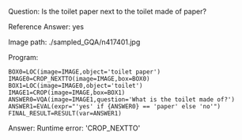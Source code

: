 Question: Is the toilet paper next to the toilet made of paper?

Reference Answer: yes

Image path: ./sampled_GQA/n417401.jpg

Program:

```
BOX0=LOC(image=IMAGE,object='toilet paper')
IMAGE0=CROP_NEXTTO(image=IMAGE,box=BOX0)
BOX1=LOC(image=IMAGE0,object='toilet')
IMAGE1=CROP(image=IMAGE,box=BOX1)
ANSWER0=VQA(image=IMAGE1,question='What is the toilet made of?')
ANSWER1=EVAL(expr="'yes' if {ANSWER0} == 'paper' else 'no'")
FINAL_RESULT=RESULT(var=ANSWER1)
```
Answer: Runtime error: 'CROP_NEXTTO'

